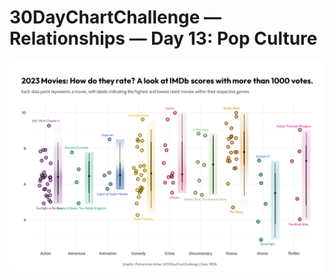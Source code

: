 # 30DayChartChallenge — Relationships — Day 13: Pop Culture

![movies](https://github.com/imagineazhar/30DayChartChallenge2023/blob/main/13-pop_culture/IMDb.png)
